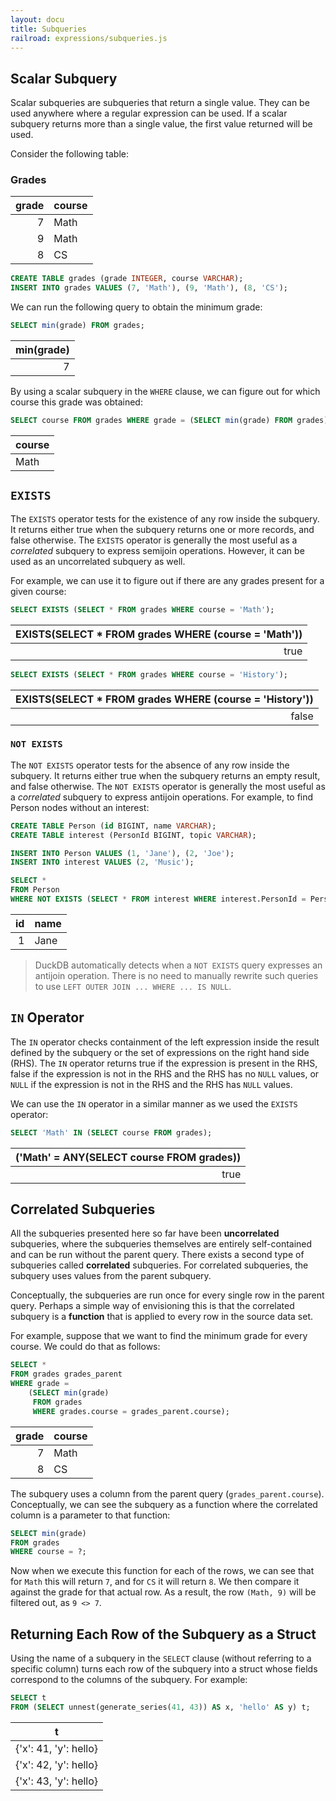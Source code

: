 ```yaml
---
layout: docu
title: Subqueries
railroad: expressions/subqueries.js
---
```


## Scalar Subquery

<div id="rrdiagram1"></div>

Scalar subqueries are subqueries that return a single value. They can be used anywhere where a regular expression can be used. If a scalar subquery returns more than a single value, the first value returned will be used.

Consider the following table:

### Grades

<div class="narrow_table"></div>

| grade | course |
|---:|:---|
| 7 | Math |
| 9 | Math |
| 8 | CS |

```sql
CREATE TABLE grades (grade INTEGER, course VARCHAR);
INSERT INTO grades VALUES (7, 'Math'), (9, 'Math'), (8, 'CS');
```

We can run the following query to obtain the minimum grade:

```sql
SELECT min(grade) FROM grades;
```

| min(grade) |
|-----------:|
| 7          |

By using a scalar subquery in the `WHERE` clause, we can figure out for which course this grade was obtained:

```sql
SELECT course FROM grades WHERE grade = (SELECT min(grade) FROM grades);
```

| course |
|--------|
| Math   |

## `EXISTS`

<div id="rrdiagram2"></div>

The `EXISTS` operator tests for the existence of any row inside the subquery. It returns either true when the subquery returns one or more records, and false otherwise. The `EXISTS` operator is generally the most useful as a *correlated* subquery to express semijoin operations. However, it can be used as an uncorrelated subquery as well.

For example, we can use it to figure out if there are any grades present for a given course:

```sql
SELECT EXISTS (SELECT * FROM grades WHERE course = 'Math');
```

| EXISTS(SELECT * FROM grades WHERE (course = 'Math')) |
|-----------------------------------------------------:|
| true                                                 |

```sql
SELECT EXISTS (SELECT * FROM grades WHERE course = 'History');
```

| EXISTS(SELECT * FROM grades WHERE (course = 'History')) |
|--------------------------------------------------------:|
| false                                                   |

### `NOT EXISTS`

The `NOT EXISTS` operator tests for the absence of any row inside the subquery. It returns either true when the subquery returns an empty result, and false otherwise. The `NOT EXISTS` operator is generally the most useful as a *correlated* subquery to express antijoin operations. For example, to find Person nodes without an interest:

```sql
CREATE TABLE Person (id BIGINT, name VARCHAR);
CREATE TABLE interest (PersonId BIGINT, topic VARCHAR);

INSERT INTO Person VALUES (1, 'Jane'), (2, 'Joe');
INSERT INTO interest VALUES (2, 'Music');

SELECT *
FROM Person
WHERE NOT EXISTS (SELECT * FROM interest WHERE interest.PersonId = Person.id);
```

| id | name |
|---:|------|
| 1  | Jane |

> DuckDB automatically detects when a `NOT EXISTS` query expresses an antijoin operation. There is no need to manually rewrite such queries to use `LEFT OUTER JOIN ... WHERE ... IS NULL`.

## `IN` Operator

<div id="rrdiagram3"></div>

The `IN` operator checks containment of the left expression inside the result defined by the subquery or the set of expressions on the right hand side (RHS). The `IN` operator returns true if the expression is present in the RHS, false if the expression is not in the RHS and the RHS has no `NULL` values, or `NULL` if the expression is not in the RHS and the RHS has `NULL` values.

We can use the `IN` operator in a similar manner as we used the `EXISTS` operator:

```sql
SELECT 'Math' IN (SELECT course FROM grades);
```

| ('Math' = ANY(SELECT course FROM grades)) |
|------------------------------------------:|
| true                                      |

## Correlated Subqueries

All the subqueries presented here so far have been **uncorrelated** subqueries, where the subqueries themselves are entirely self-contained and can be run without the parent query. There exists a second type of subqueries called **correlated** subqueries. For correlated subqueries, the subquery uses values from the parent subquery.

Conceptually, the subqueries are run once for every single row in the parent query. Perhaps a simple way of envisioning this is that the correlated subquery is a **function** that is applied to every row in the source data set.

For example, suppose that we want to find the minimum grade for every course. We could do that as follows:

```sql
SELECT *
FROM grades grades_parent
WHERE grade =
    (SELECT min(grade)
     FROM grades
     WHERE grades.course = grades_parent.course);
```

| grade | course |
|------:|--------|
| 7     | Math   |
| 8     | CS     |

The subquery uses a column from the parent query (`grades_parent.course`). Conceptually, we can see the subquery as a function where the correlated column is a parameter to that function:

```sql
SELECT min(grade)
FROM grades
WHERE course = ?;
```

Now when we execute this function for each of the rows, we can see that for `Math` this will return `7`, and for `CS` it will return `8`. We then compare it against the grade for that actual row. As a result, the row `(Math, 9)` will be filtered out, as `9 <> 7`.

## Returning Each Row of the Subquery as a Struct

Using the name of a subquery in the `SELECT` clause (without referring to a specific column) turns each row of the subquery into a struct whose fields correspond to the columns of the subquery. For example:

```sql
SELECT t
FROM (SELECT unnest(generate_series(41, 43)) AS x, 'hello' AS y) t;
```

|           t           |
|-----------------------|
| {'x': 41, 'y': hello} |
| {'x': 42, 'y': hello} |
| {'x': 43, 'y': hello} |
